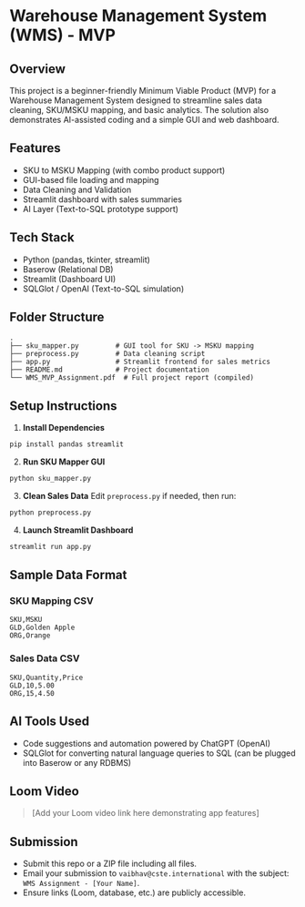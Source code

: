 # Warehouse Management System (WMS) - MVP

## Overview
This project is a beginner-friendly Minimum Viable Product (MVP) for a Warehouse Management System designed to streamline sales data cleaning, SKU/MSKU mapping, and basic analytics. The solution also demonstrates AI-assisted coding and a simple GUI and web dashboard.

## Features
- SKU to MSKU Mapping (with combo product support)
- GUI-based file loading and mapping
- Data Cleaning and Validation
- Streamlit dashboard with sales summaries
- AI Layer (Text-to-SQL prototype support)

## Tech Stack
- Python (pandas, tkinter, streamlit)
- Baserow (Relational DB)
- Streamlit (Dashboard UI)
- SQLGlot / OpenAI (Text-to-SQL simulation)

## Folder Structure
```
.
├── sku_mapper.py         # GUI tool for SKU -> MSKU mapping
├── preprocess.py         # Data cleaning script
├── app.py                # Streamlit frontend for sales metrics
├── README.md             # Project documentation
└── WMS_MVP_Assignment.pdf  # Full project report (compiled)
```

## Setup Instructions

1. **Install Dependencies**
```bash
pip install pandas streamlit
```

2. **Run SKU Mapper GUI**
```bash
python sku_mapper.py
```

3. **Clean Sales Data**
Edit `preprocess.py` if needed, then run:
```bash
python preprocess.py
```

4. **Launch Streamlit Dashboard**
```bash
streamlit run app.py
```

## Sample Data Format

### SKU Mapping CSV
```
SKU,MSKU
GLD,Golden Apple
ORG,Orange
```

### Sales Data CSV
```
SKU,Quantity,Price
GLD,10,5.00
ORG,15,4.50
```

## AI Tools Used
- Code suggestions and automation powered by ChatGPT (OpenAI)
- SQLGlot for converting natural language queries to SQL (can be plugged into Baserow or any RDBMS)

## Loom Video
> [Add your Loom video link here demonstrating app features]

## Submission
- Submit this repo or a ZIP file including all files.
- Email your submission to `vaibhav@cste.international` with the subject: `WMS Assignment - [Your Name]`.
- Ensure links (Loom, database, etc.) are publicly accessible.